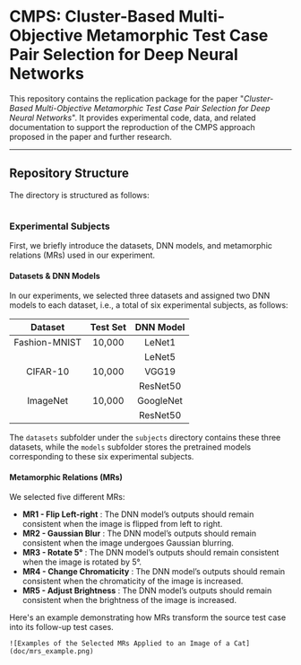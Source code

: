 # CMPS: Cluster-Based Multi-Objective Metamorphic Test Case Pair Selection for Deep Neural Networks

This repository contains the replication package for the paper "*Cluster-Based Multi-Objective Metamorphic Test Case Pair Selection for Deep Neural Networks*". It provides experimental code, data, and related documentation to support the reproduction of the CMPS approach proposed in the paper and further research.

---

## Repository Structure

The directory is structured as follows:

```

```

### Experimental Subjects

First, we briefly introduce the datasets, DNN models, and metamorphic relations (MRs) used in our experiment.

#### Datasets & DNN Models

In our experiments, we selected three datasets and assigned two DNN models to each dataset, i.e., a total of six experimental subjects, as follows:

| Dataset       | Test Set | DNN Model |
|:-------------:|:--------:|:---------:|
| Fashion-MNIST | 10,000   | LeNet1    |
|               |          | LeNet5    |
| CIFAR-10      | 10,000   | VGG19     |
|               |          | ResNet50  |
| ImageNet      | 10,000   | GoogleNet |
|               |          | ResNet50  |

The `datasets` subfolder under the `subjects` directory contains these three datasets, while the `models` subfolder stores the pretrained models corresponding to these six experimental subjects.

#### Metamorphic Relations (MRs)

We selected five different MRs:

* **MR1 - Flip Left-right** : The DNN model’s outputs should remain consistent when the image is flipped from left to right.
* **MR2 - Gaussian Blur** : The DNN model’s outputs should remain consistent when the image undergoes Gaussian blurring.
* **MR3 - Rotate 5°** : The DNN model’s outputs should remain consistent when the image is rotated by 5&deg;.
* **MR4 - Change Chromaticity** : The DNN model’s outputs should remain consistent when the chromaticity of the image is increased.
* **MR5 - Adjust Brightness** : The DNN model’s outputs should remain consistent when the brightness of the image is increased.

Here's an example demonstrating how MRs transform the source test case into its follow-up test cases.

```
![Examples of the Selected MRs Applied to an Image of a Cat](doc/mrs_example.png)

```
